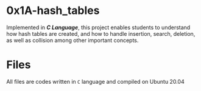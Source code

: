 # 0x1A-hash_tables

Implemented in ***C Language***, this project enables students to understand how hash tables are created, and how to handle insertion, search, deletion, as well as collision among other important concepts.

# Files
All files are codes written in `C` language and compiled on Ubuntu 20.04
